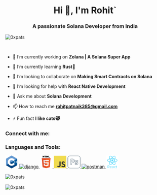 <h1 align="center">Hi 👋, I'm Rohit`</h1>
<h3 align="center">A passionate Solana Developer from India</h3>

<p align="left"> <img src="https://komarev.com/ghpvc/?username=0xpats&label=Profile%20views&color=0e75b6&style=flat" alt="0xpats" /> </p>

<p align="left"> <a href="https://twitter.com/" target="blank"><img src="https://img.shields.io/twitter/follow/?logo=twitter&style=for-the-badge" alt="" /></a> </p>

- 🔭 I’m currently working on **Zolana | A Solana Super App**

- 🌱 I’m currently learning **Rust🦀**

- 👯 I’m looking to collaborate on **Making Smart Contracts on Solana**

- 🤝 I’m looking for help with **React Native Development**

- 💬 Ask me about **Solana Development**

- 📫 How to reach me **rohitpatnaik385@gmail.com**

- ⚡ Fun fact **I like cats😸**

<h3 align="left">Connect with me:</h3>
<p align="left">
</p>

<h3 align="left">Languages and Tools:</h3>
<p align="left"> <a href="https://www.w3schools.com/cpp/" target="_blank" rel="noreferrer"> <img src="https://raw.githubusercontent.com/devicons/devicon/master/icons/cplusplus/cplusplus-original.svg" alt="cplusplus" width="40" height="40"/> </a> <a href="https://www.djangoproject.com/" target="_blank" rel="noreferrer"> <img src="https://cdn.worldvectorlogo.com/logos/django.svg" alt="django" width="40" height="40"/> </a> <a href="https://www.w3.org/html/" target="_blank" rel="noreferrer"> <img src="https://raw.githubusercontent.com/devicons/devicon/master/icons/html5/html5-original-wordmark.svg" alt="html5" width="40" height="40"/> </a> <a href="https://developer.mozilla.org/en-US/docs/Web/JavaScript" target="_blank" rel="noreferrer"> <img src="https://raw.githubusercontent.com/devicons/devicon/master/icons/javascript/javascript-original.svg" alt="javascript" width="40" height="40"/> </a> <a href="https://www.photoshop.com/en" target="_blank" rel="noreferrer"> <img src="https://raw.githubusercontent.com/devicons/devicon/master/icons/photoshop/photoshop-line.svg" alt="photoshop" width="40" height="40"/> </a> <a href="https://postman.com" target="_blank" rel="noreferrer"> <img src="https://www.vectorlogo.zone/logos/getpostman/getpostman-icon.svg" alt="postman" width="40" height="40"/> </a> <a href="https://reactjs.org/" target="_blank" rel="noreferrer"> <img src="https://raw.githubusercontent.com/devicons/devicon/master/icons/react/react-original-wordmark.svg" alt="react" width="40" height="40"/> </a> </p>

<p><img align="center" src="https://github-readme-stats.vercel.app/api/top-langs?username=0xpats&show_icons=true&locale=en&layout=compact" alt="0xpats" /></p>

<p><img align="center" src="https://github-readme-streak-stats.herokuapp.com/?user=0xpats&" alt="0xpats" /></p>
